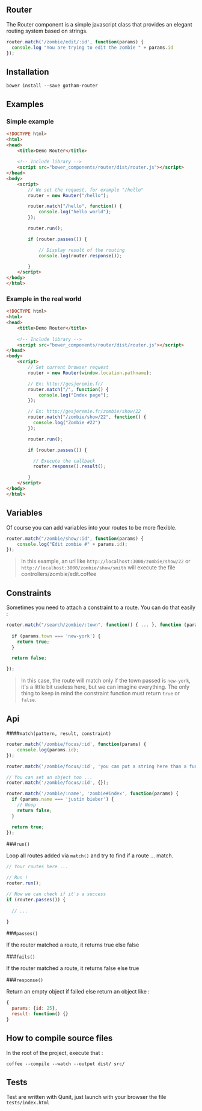 ## Router 

The Router component is a simple javascript class that provides an elegant routing system based on strings.

```javascript
router.match('/zombie/edit/:id', function(params) {
  console.log "You are trying to edit the zombie " + params.id
});
```

## Installation 

```
bower install --save gotham-router
```

## Examples

### Simple example
```html
<!DOCTYPE html>
<html>
<head>
    <title>Demo Router</title>
    
    <!-- Include library -->
    <script src="bower_components/router/dist/router.js"></script>
</head>
<body>
    <script>
        // We set the request, for example "/hello"
        router = new Router("/hello");

        router.match("/hello", function() {
            console.log("hello world");
        });

        router.run();

        if (router.passes()) {

            // Display result of the routing
            console.log(router.response());

        }
    </script>
</body>
</html>
```

### Example in the real world
```html
<!DOCTYPE html>
<html>
<head>
    <title>Demo Router</title>
    
    <!-- Include library -->
    <script src="bower_components/router/dist/router.js"></script>
</head>
<body>
    <script>
        // Set current browser request
        router = new Router(window.location.pathname);

        // Ex: http://gesjeremie.fr/
        router.match("/", function() {
            console.log("Index page");
        });

        // Ex: http://gesjeremie.fr/zombie/show/22
        router.match("/zombie/show/22", function() {
          console.log("Zombie #22")
        });

        router.run();

        if (router.passes()) {

          // Execute the callback
          router.response().result();

        }
    </script>
</body>
</html>
```

## Variables 

Of course you can add variables into your routes to be more flexible.

```javascript
router.match("/zombie/show/:id", function(params) {
    console.log("Edit zombie #" + params.id);
});
```

> In this example, an url like ```http://localhost:3000/zombie/show/22``` or ```http://localhost:3000/zombie/show/smith``` will execute the file controllers/zombie/edit.coffee

## Constraints 

Sometimes you need to attach a constraint to a route. You can do that easily :

```javascript
router.match("/search/zombie/:town", function() { ... }, function (params) {
  
  if (params.town === 'new-york') {
    return true;
  }

  return false;

});
```

> In this case, the route will match only if the town passed is ```new-york```, it's a little bit useless here, but we can imagine everything. The only thing to keep in mind the constraint function must return ```true``` or ```false```.

## Api

####```match(pattern, result, constraint)```

```javascript
router.match('/zombie/focus/:id', function(params) {
    console.log(params.id);
});
```

```javascript
router.match('/zombie/focus/:id', 'you can put a string here than a function');
```

```javascript
// You can set an object too ...
router.match('/zombie/focus/:id', {});
```

```javascript
router.match('/zombie/:name', 'zombie#index', function(params) {
  if (params.name === 'justin bieber') {
    // Noop
    return false;
  }

  return true;
});
```

###```run()```

Loop all routes added via ```match()``` and try to find if a route ... match.

```javascript
// Your routes here ...

// Run !
router.run();

// Now we can check if it's a success
if (router.passes()) {
  
  // ...

}
```

###```passes()```

If the router matched a route, it returns true else false

###```fails()```

If the router matched a route, it returns false else true

###```response()```

Return an empty object if failed else return an object like : 

```javascript
{
  params: {id: 25},
  result: function() {}
}
```

## How to compile source files 

In the root of the project, execute that : 

```
coffee --compile --watch --output dist/ src/
```

## Tests 
Test are written with Qunit, just launch with your browser the file ```tests/index.html```
